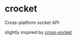 # crocket
Cross-platform socket API

slightly inspired by [cross-socket](https://github.com/NotMePipe/cross-socket)
